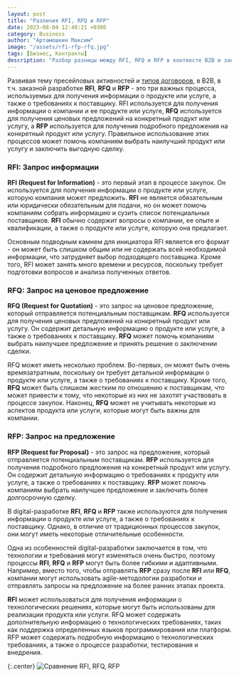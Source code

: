```yaml
---
layout: post
title: "Различия RFI, RFQ и RFP"
date: 2023-08-04 12:40:21 +0300
category: Business
author: "Артамошкин Максим"
image: "/assets/rfi-rfp-rfq.jpg"
tags: [Бизнес, Контракты]
description: "Разбор разницы между RFI, RFQ и RFP в контексте B2B и заказной разработки. RFI используется для получения информации о компании и ее продукте или услуге, RFQ используется для получения ценовых предложений на конкретный продукт или услугу, а RFP используется для получения подробного предложения на конкретный продукт или услугу. Каждый процесс имеет свои преимущества и недостатки, и правильное использование их может помочь компаниям выбрать наилучший продукт или услугу и заключить выгодную сделку."
---
```


Развивая тему пресейловых активностей и [типов договоров](https://blog.zverit.com/business/2023/03/04/5-types-development-contracts/), в B2B, в т.ч. заказной разработке **RFI**, **RFQ** и **RFP** - это три важных процесса, используемых для получения информации о продукте или услуге, а также о требованиях к поставщику. RFI используется для получения информации о компании и ее продукте или услуге, **RFQ** используется для получения ценовых предложений на конкретный продукт или услугу, а **RFP** используется для получения подробного предложения на конкретный продукт или услугу. Правильное использование этих процессов может помочь компаниям выбрать наилучший продукт или услугу и заключить выгодную сделку.
<!-- more -->
### RFI: Запрос информации

**RFI (Request for Information)** - это первый этап в процессе закупок. Он используется для получения информации о продукте или услуге, которую компания может предложить. **RFI** не является обязательным или юридически обязательным для подачи, но он может помочь компаниям собрать информацию и сузить список потенциальных поставщиков. **RFI** обычно содержит вопросы о компании, ее опыте и квалификации, а также о продукте или услуге, которую она предлагает.

Основным подводным камнем для инициатора RFI является его формат - он может быть слишком общим или не содержать всей необходимой информации, что затрудняет выбор подходящего поставщика. Кроме того, RFI может занять много времени и ресурсов, поскольку требует подготовки вопросов и анализа полученных ответов.

### RFQ: Запрос на ценовое предложение

**RFQ (Request for Quotation)** - это запрос на ценовое предложение, который отправляется потенциальным поставщикам. **RFQ** используется для получения ценовых предложений на конкретный продукт или услугу. Он содержит детальную информацию о продукте или услуге, а также о требованиях к поставщику. **RFQ** может помочь компаниям выбрать наилучшее предложение и принять решение о заключении сделки.

RFQ может иметь несколько проблем. Во-первых, он может быть очень времязатратным, поскольку он требует детальной информации о продукте или услуге, а также о требованиях к поставщику. Кроме того, **RFQ** может быть слишком жестким по отношению к поставщикам, что может привести к тому, что некоторые из них не захотят участвовать в процессе закупок. Наконец, **RFQ** может не учитывать некоторые из аспектов продукта или услуги, которые могут быть важны для компании.

### RFP: Запрос на предложение

**RFP (Request for Proposal)** - это запрос на предложение, который отправляется потенциальным поставщикам. **RFP** используется для получения подробного предложения на конкретный продукт или услугу. Он содержит детальную информацию о требованиях к продукту или услуге, а также о требованиях к поставщику. **RFP** может помочь компаниям выбрать наилучшее предложение и заключить более долгосрочную сделку.

В digital-разработке **RFI**, **RFQ** и **RFP** также используются для получения информации о продукте или услуге, а также о требованиях к поставщику. Однако, в отличие от традиционных процессов закупок, они могут иметь некоторые отличительные особенности.

Одна из особенностей digital-разработки заключается в том, что технологии и требования могут изменяться очень быстро, поэтому процессы **RFI**, **RFQ** и **RFP** могут быть более гибкими и адаптивными. Например, вместо того, чтобы отправлять **RFP** сразу после **RFI** или **RFQ**, компании могут использовать agile-методологии разработки и отправлять запросы на предложение на более ранних этапах проекта.

**RFI** может использоваться для получения информации о технологических решениях, которые могут быть использованы для реализации продукта или услуги. RFQ может содержать дополнительную информацию о технологических требованиях, таких как поддержка определенных языков программирования или платформ. RFP может содержать подробную информацию о технологических требованиях, а также о процессе разработки, тестирования и внедрения.

{:.center}
![Сравнение RFI, RFQ, RFP](https://blog.zverit.com/assets/rfi-rfq-rfp.png)
